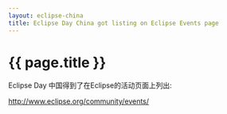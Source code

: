 ```yaml
---
layout: eclipse-china
title: Eclipse Day China got listing on Eclipse Events page
---
```


{{ page.title }}
================


Eclipse Day 中国得到了在Eclipse的活动页面上列出:

http://www.eclipse.org/community/events/